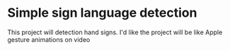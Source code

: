 # Simple sign language detection

This project will detection hand signs. I'd like the project will be like Apple gesture animations on video